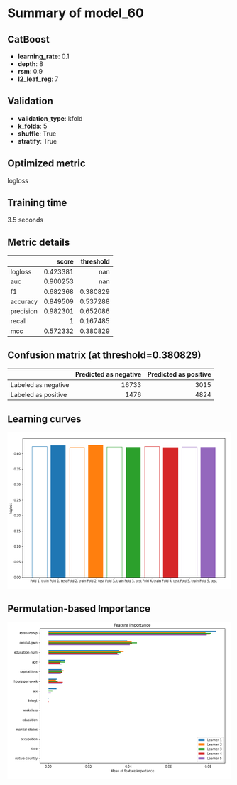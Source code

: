 # Summary of model_60

## CatBoost
- **learning_rate**: 0.1
- **depth**: 8
- **rsm**: 0.9
- **l2_leaf_reg**: 7

## Validation
 - **validation_type**: kfold
 - **k_folds**: 5
 - **shuffle**: True
 - **stratify**: True

## Optimized metric
logloss

## Training time

3.5 seconds

## Metric details
|           |    score |   threshold |
|:----------|---------:|------------:|
| logloss   | 0.423381 |  nan        |
| auc       | 0.900253 |  nan        |
| f1        | 0.682368 |    0.380829 |
| accuracy  | 0.849509 |    0.537288 |
| precision | 0.982301 |    0.652086 |
| recall    | 1        |    0.167485 |
| mcc       | 0.572332 |    0.380829 |


## Confusion matrix (at threshold=0.380829)
|                     |   Predicted as negative |   Predicted as positive |
|:--------------------|------------------------:|------------------------:|
| Labeled as negative |                   16733 |                    3015 |
| Labeled as positive |                    1476 |                    4824 |

## Learning curves
![Learning curves](learning_curves.png)

## Permutation-based Importance
![Permutation-based Importance](permutation_importance.png)